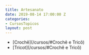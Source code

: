 ```yaml
---
title: Artesanato
date: 2019-08-14 17:00:00 Z
categories:
- CursosTopicos
layout: post
---
```


- [Crochê](/cursos/#Crochê e Tricô)
- [Tricot](/cursos/#Crochê e Tricô)